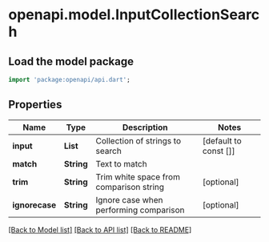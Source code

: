 # openapi.model.InputCollectionSearch

## Load the model package
```dart
import 'package:openapi/api.dart';
```

## Properties
Name | Type | Description | Notes
------------ | ------------- | ------------- | -------------
**input** | **List<String>** | Collection of strings to search | [default to const []]
**match** | **String** | Text to match | 
**trim** | **String** | Trim white space from comparison string | [optional] 
**ignorecase** | **String** | Ignore case when performing comparison | [optional] 

[[Back to Model list]](../README.md#documentation-for-models) [[Back to API list]](../README.md#documentation-for-api-endpoints) [[Back to README]](../README.md)



